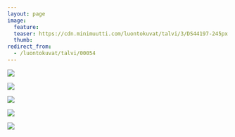 ```yaml
---
layout: page
image:
  feature:
  teaser: https://cdn.minimuutti.com/luontokuvat/talvi/3/DS44197-245px.jpg
  thumb:
redirect_from:
  - /luontokuvat/talvi/00054
---
```


![](https://cdn.minimuutti.com/luontokuvat/talvi/3/DS44178-800px.jpg)

![](https://cdn.minimuutti.com/luontokuvat/talvi/3/DS44179-800px.jpg)

![](https://cdn.minimuutti.com/luontokuvat/talvi/3/DS44181-800px.jpg)

![](https://cdn.minimuutti.com/luontokuvat/talvi/3/DS44196-800px.jpg)

![](https://cdn.minimuutti.com/luontokuvat/talvi/3/DS44197-800px.jpg)
